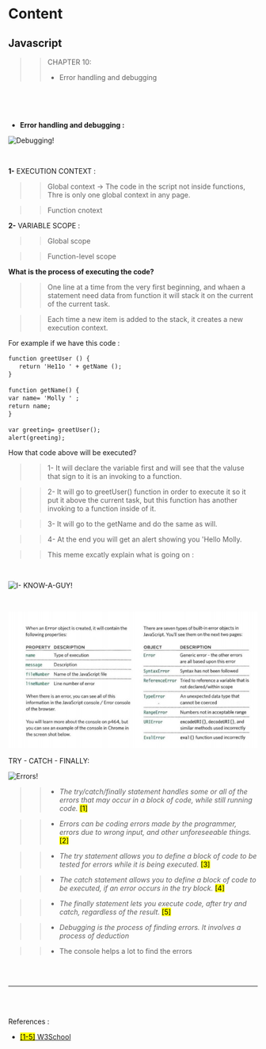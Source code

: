 # Content

## Javascript


>> CHAPTER 10: 
>> * Error handling and debugging



<br>
<br>
<br>


+ **Error handling and debugging :**


![Debugging!](https://cdn.lynda.com/course/645067/645067-637081444918667146-16x9.jpg)



<br>

**1-** EXECUTION CONTEXT : 

>> Global context -> The code in the script not inside functions, Thre is only one global context in any page.

>> Function cnotext


**2-** VARIABLE SCOPE :

>> Global scope 

>> Function-level scope


**What is the process of executing the code?**

>> One line at a time from the very first beginning, and whaen a statement need data from function it will stack it on the current of the current task.

>> Each time a new item is added to the stack, it creates a new execution context.

For example if we have this code : 


```
function greetUser () {
   return 'He11o ' + getName ();
}

function getName() {
var name= 'Molly ' ;
return name;
}

var greeting= greetUser();
alert(greeting); 
```

How that code above will be executed? 

>> 1- It will declare the variable first and will see that the valuse that sign to it is an invoking to a function.

>> 2- It will go to greetUser() function in order to execute it so it put it above the current task, but this function has another invoking to a function inside of it.

>> 3- It will go to the getName and do the same as will.

>> 4- At the end you will get an alert showing you 'Hello Molly.

>> This meme excatly explain what is going on :

<br>

![I- KNOW-A-GUY!](https://memegenerator.net/img/instances/60973979.jpg)


<br>


![Errors!](/Code201/erroes.jpg)



TRY - CATCH - FINALLY: 

![Errors!](https://res.cloudinary.com/practicaldev/image/fetch/s--6yPAjemU--/c_imagga_scale,f_auto,fl_progressive,h_900,q_auto,w_1600/https://dev-to-uploads.s3.amazonaws.com/i/3ufdubowaga0tdehgdin.jpeg)





>> * <cite> The try/catch/finally statement handles some or all of the errors that may occur in a block of code, while still running code. </cite> <mark>[1]</mark>

>> * <cite> Errors can be coding errors made by the programmer, errors due to wrong input, and other unforeseeable things. </cite>  <mark>[2]</mark>

>> * <cite> The try statement allows you to define a block of code to be tested for errors while it is being executed. </cite>  <mark>[3]</mark>

>> * <cite> The catch statement allows you to define a block of code to be executed, if an error occurs in the try block. </cite>  <mark>[4]</mark>

>> * <cite> The finally statement lets you execute code, after try and catch, regardless of the result. </cite>  <mark>[5]</mark>

>> * <cite> Debugging is the process of finding errors. It involves a process of deduction 

>> * The console helps a lot to find the errors


<br>
<br>
<hr>
<br>
<br>

References :

* [<mark>[1-5]</mark> W3School](https://www.w3schools.com/jsref/jsref_try_catch.asp)



